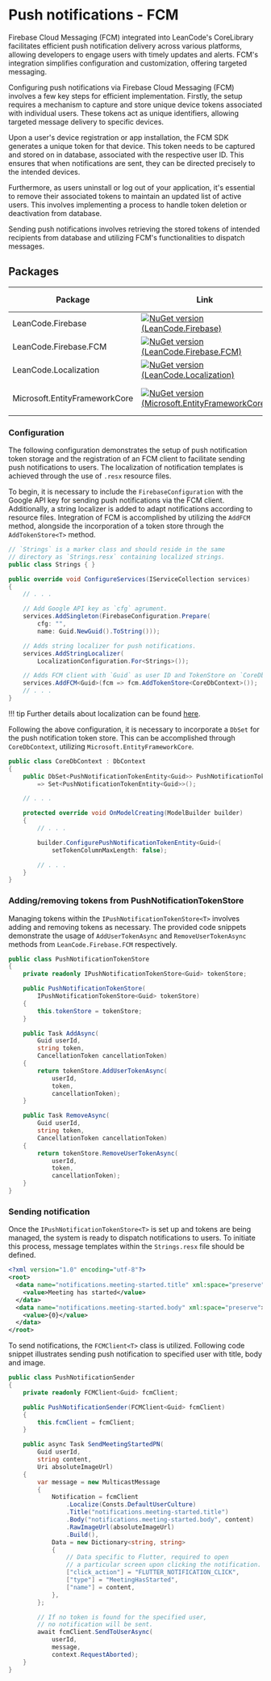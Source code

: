 # Push notifications - FCM

Firebase Cloud Messaging (FCM) integrated into LeanCode's CoreLibrary facilitates efficient push notification delivery across various platforms, allowing developers to engage users with timely updates and alerts. FCM's integration simplifies configuration and customization, offering targeted messaging.

Configuring push notifications via Firebase Cloud Messaging (FCM) involves a few key steps for efficient implementation. Firstly, the setup requires a mechanism to capture and store unique device tokens associated with individual users. These tokens act as unique identifiers, allowing targeted message delivery to specific devices.

Upon a user's device registration or app installation, the FCM SDK generates a unique token for that device. This token needs to be captured and stored on in database, associated with the respective user ID. This ensures that when notifications are sent, they can be directed precisely to the intended devices.

Furthermore, as users uninstall or log out of your application, it's essential to remove their associated tokens to maintain an updated list of active users. This involves implementing a process to handle token deletion or deactivation from database.

Sending push notifications involves retrieving the stored tokens of intended recipients from database and utilizing FCM's functionalities to dispatch messages.

## Packages

| Package | Link | Application in section |
| --- | ----------- | ----------- |
| LeanCode.Firebase | [![NuGet version (LeanCode.Firebase)](https://img.shields.io/nuget/vpre/LeanCode.Firebase.svg?style=flat-square&logo=nuget)](https://www.nuget.org/packages/LeanCode.Firebase) | Firebase configuration |
| LeanCode.Firebase.FCM | [![NuGet version (LeanCode.Firebase.FCM)](https://img.shields.io/nuget/vpre/LeanCode.Firebase.FCM.svg?style=flat-square&logo=nuget)](https://www.nuget.org/packages/LeanCode.Firebase.FCM) | Push notifications |
| LeanCode.Localization | [![NuGet version (LeanCode.Localization)](https://img.shields.io/nuget/vpre/LeanCode.Localization.svg?style=flat-square&logo=nuget)](https://www.nuget.org/packages/LeanCode.Localization) | Localization |
| Microsoft.EntityFrameworkCore | [![NuGet version (Microsoft.EntityFrameworkCore)](https://img.shields.io/nuget/v/Microsoft.EntityFrameworkCore.svg?style=flat-square&logo=nuget)](https://www.nuget.org/packages/Microsoft.EntityFrameworkCore) | Push notification token store |

### Configuration

The following configuration demonstrates the setup of push notification token storage and the registration of an FCM client to facilitate sending push notifications to users. The localization of notification templates is achieved through the use of `.resx` resource files.

To begin, it is necessary to include the `FirebaseConfiguration` with the Google API key for sending push notifications via the FCM client. Additionally, a string localizer is added to adapt notifications according to resource files. Integration of FCM is accomplished by utilizing the `AddFCM` method, alongside the incorporation of a token store through the `AddTokenStore<T>` method.

```csharp
// `Strings` is a marker class and should reside in the same
// directory as `Strings.resx` containing localized strings.
public class Strings { }
```

```csharp
public override void ConfigureServices(IServiceCollection services)
{
    // . . .

    // Add Google API key as `cfg` agrument.
    services.AddSingleton(FirebaseConfiguration.Prepare(
        cfg: "",
        name: Guid.NewGuid().ToString()));

    // Adds string localizer for push notifications.
    services.AddStringLocalizer(
        LocalizationConfiguration.For<Strings>());

    // Adds FCM client with `Guid` as user ID and TokenStore on `CoreDbContext`.
    services.AddFCM<Guid>(fcm => fcm.AddTokenStore<CoreDbContext>());
    // . . .
}
```

!!! tip
    Further details about localization can be found [here](../../features/localization/index.md).

Following the above configuration, it is necessary to incorporate a `DbSet` for the push notification token store. This can be accomplished through `CoreDbContext`, utilizing `Microsoft.EntityFrameworkCore`.

```csharp
public class CoreDbContext : DbContext
{
    public DbSet<PushNotificationTokenEntity<Guid>> PushNotificationTokens
        => Set<PushNotificationTokenEntity<Guid>>();

    // . . .

    protected override void OnModelCreating(ModelBuilder builder)
    {
        // . . .

        builder.ConfigurePushNotificationTokenEntity<Guid>(
            setTokenColumnMaxLength: false);

        // . . .
    }
}

```

### Adding/removing tokens from PushNotificationTokenStore

Managing tokens within the `IPushNotificationTokenStore<T>` involves adding and removing tokens as necessary. The provided code snippets demonstrate the usage of `AddUserTokenAsync` and `RemoveUserTokenAsync` methods from `LeanCode.Firebase.FCM` respectively.

```csharp
public class PushNotificationTokenStore
{
    private readonly IPushNotificationTokenStore<Guid> tokenStore;

    public PushNotificationTokenStore(
        IPushNotificationTokenStore<Guid> tokenStore)
    {
        this.tokenStore = tokenStore;
    }

    public Task AddAsync(
        Guid userId,
        string token,
        CancellationToken cancellationToken)
    {
        return tokenStore.AddUserTokenAsync(
            userId,
            token,
            cancellationToken);
    }

    public Task RemoveAsync(
        Guid userId,
        string token,
        CancellationToken cancellationToken)
    {
        return tokenStore.RemoveUserTokenAsync(
            userId,
            token,
            cancellationToken);
    }
}
```

### Sending notification

Once the `IPushNotificationTokenStore<T>` is set up and tokens are being managed, the system is ready to dispatch notifications to users. To initiate this process, message templates within the `Strings.resx` file should be defined.

```xml
<?xml version="1.0" encoding="utf-8"?>
<root>
  <data name="notifications.meeting-started.title" xml:space="preserve">
    <value>Meeting has started</value>
  </data>
  <data name="notifications.meeting-started.body" xml:space="preserve">
    <value>{0}</value>
  </data>
</root>

```

To send notifications, the `FCMClient<T>` class is utilized. Following code snippet illustrates sending push notification to specified user with title, body and image.

```csharp
public class PushNotificationSender
{
    private readonly FCMClient<Guid> fcmClient;

    public PushNotificationSender(FCMClient<Guid> fcmClient)
    {
        this.fcmClient = fcmClient;
    }

    public async Task SendMeetingStartedPN(
        Guid userId,
        string content,
        Uri absoluteImageUrl)
    {
        var message = new MulticastMessage
        {
            Notification = fcmClient
                .Localize(Consts.DefaultUserCulture)
                .Title("notifications.meeting-started.title")
                .Body("notifications.meeting-started.body", content)
                .RawImageUrl(absoluteImageUrl)
                .Build(),
            Data = new Dictionary<string, string>
            {
                // Data specific to Flutter, required to open
                // a particular screen upon clicking the notification.
                ["click_action"] = "FLUTTER_NOTIFICATION_CLICK",
                ["type"] = "MeetingHasStarted",
                ["name"] = content,
            },
        };

        // If no token is found for the specified user,
        // no notification will be sent.
        await fcmClient.SendToUserAsync(
            userId,
            message,
            context.RequestAborted);
    }
}
```
